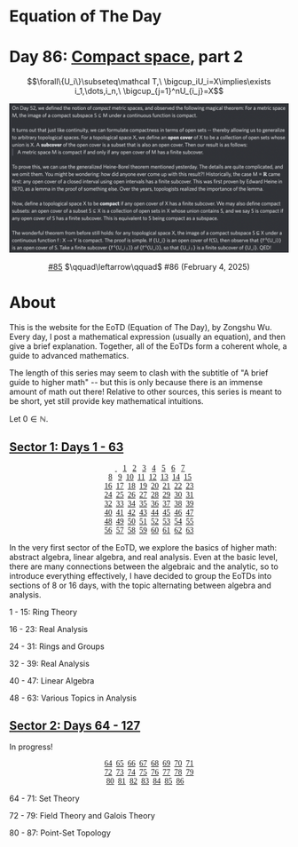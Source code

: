 # Equation of The Day

# Day 86: [Compact space](https://en.wikipedia.org/wiki/Compact_space), part 2

$$\forall\{U_i\}\subseteq\mathcal T,\ \bigcup_iU_i=X\implies\exists i_1,\dots,i_n,\ \bigcup_{j=1}^nU_{i_j}=X$$

<picture><img alt="Day 86" src="archive/64-127/0086.png"></picture>

<center><a href="archive/64-127/0085.html">#85</a> $\qquad\leftarrow\qquad$ #86 (February 4, 2025)</center>

# About

This is the website for the EoTD (Equation of The Day), by Zongshu Wu. Every day, I post a mathematical expression (usually an equation), and then give a brief explanation. Together, all of the EoTDs form a coherent whole, a guide to advanced mathematics.

The length of this series may seem to clash with the subtitle of "A brief guide to higher math" -- but this is only because there is an immense amount of math out there! Relative to other sources, this series is meant to be short, yet still provide key mathematical intuitions.

Let $0\in\mathbb N$.

## [Sector 1: Days 1 - 63](archive/0-63.md)

<center style="font-family: Menlo">
  &nbsp;<a href="archive/0-63/0000.html">&nbsp;</a>
  &nbsp;&nbsp;<a href="archive/0-63/0001.html">1</a>
  &nbsp;&nbsp;<a href="archive/0-63/0002.html">2</a>
  &nbsp;&nbsp;<a href="archive/0-63/0003.html">3</a>
  &nbsp;&nbsp;<a href="archive/0-63/0004.html">4</a>
  &nbsp;&nbsp;<a href="archive/0-63/0005.html">5</a>
  &nbsp;&nbsp;<a href="archive/0-63/0006.html">6</a>
  &nbsp;&nbsp;<a href="archive/0-63/0007.html">7</a><br>
  &nbsp;<a href="archive/0-63/0008.html">8</a>
  &nbsp;&nbsp;<a href="archive/0-63/0009.html">9</a>
  &nbsp;<a href="archive/0-63/0010.html">10</a>
  &nbsp;<a href="archive/0-63/0011.html">11</a>
  &nbsp;<a href="archive/0-63/0012.html">12</a>
  &nbsp;<a href="archive/0-63/0013.html">13</a>
  &nbsp;<a href="archive/0-63/0014.html">14</a>
  &nbsp;<a href="archive/0-63/0015.html">15</a><br>
  <a href="archive/0-63/0016.html">16</a>
  &nbsp;<a href="archive/0-63/0017.html">17</a>
  &nbsp;<a href="archive/0-63/0018.html">18</a>
  &nbsp;<a href="archive/0-63/0019.html">19</a>
  &nbsp;<a href="archive/0-63/0020.html">20</a>
  &nbsp;<a href="archive/0-63/0021.html">21</a>
  &nbsp;<a href="archive/0-63/0022.html">22</a>
  &nbsp;<a href="archive/0-63/0023.html">23</a><br>
  <a href="archive/0-63/0024.html">24</a>
  &nbsp;<a href="archive/0-63/0025.html">25</a>
  &nbsp;<a href="archive/0-63/0026.html">26</a>
  &nbsp;<a href="archive/0-63/0027.html">27</a>
  &nbsp;<a href="archive/0-63/0028.html">28</a>
  &nbsp;<a href="archive/0-63/0029.html">29</a>
  &nbsp;<a href="archive/0-63/0030.html">30</a>
  &nbsp;<a href="archive/0-63/0031.html">31</a><br>
  <a href="archive/0-63/0032.html">32</a>
  &nbsp;<a href="archive/0-63/0033.html">33</a>
  &nbsp;<a href="archive/0-63/0034.html">34</a>
  &nbsp;<a href="archive/0-63/0035.html">35</a>
  &nbsp;<a href="archive/0-63/0036.html">36</a>
  &nbsp;<a href="archive/0-63/0037.html">37</a>
  &nbsp;<a href="archive/0-63/0038.html">38</a>
  &nbsp;<a href="archive/0-63/0039.html">39</a><br>
  <a href="archive/0-63/0040.html">40</a>
  &nbsp;<a href="archive/0-63/0041.html">41</a>
  &nbsp;<a href="archive/0-63/0042.html">42</a>
  &nbsp;<a href="archive/0-63/0043.html">43</a>
  &nbsp;<a href="archive/0-63/0044.html">44</a>
  &nbsp;<a href="archive/0-63/0045.html">45</a>
  &nbsp;<a href="archive/0-63/0046.html">46</a>
  &nbsp;<a href="archive/0-63/0047.html">47</a><br>
  <a href="archive/0-63/0048.html">48</a>
  &nbsp;<a href="archive/0-63/0049.html">49</a>
  &nbsp;<a href="archive/0-63/0050.html">50</a>
  &nbsp;<a href="archive/0-63/0051.html">51</a>
  &nbsp;<a href="archive/0-63/0052.html">52</a>
  &nbsp;<a href="archive/0-63/0053.html">53</a>
  &nbsp;<a href="archive/0-63/0054.html">54</a>
  &nbsp;<a href="archive/0-63/0055.html">55</a><br>
  <a href="archive/0-63/0056.html">56</a>
  &nbsp;<a href="archive/0-63/0057.html">57</a>
  &nbsp;<a href="archive/0-63/0058.html">58</a>
  &nbsp;<a href="archive/0-63/0059.html">59</a>
  &nbsp;<a href="archive/0-63/0060.html">60</a>
  &nbsp;<a href="archive/0-63/0061.html">61</a>
  &nbsp;<a href="archive/0-63/0062.html">62</a>
  &nbsp;<a href="archive/0-63/0063.html">63</a>
</center>

In the very first sector of the EoTD, we explore the basics of higher math: abstract algebra, linear algebra, and real analysis. Even at the basic level, there are many connections between the algebraic and the analytic, so to introduce everything effectively, I have decided to group the EoTDs into sections of 8 or 16 days, with the topic alternating between algebra and analysis.

1 - 15: Ring Theory

16 - 23: Real Analysis

24 - 31: Rings and Groups

32 - 39: Real Analysis

40 - 47: Linear Algebra

48 - 63: Various Topics in Analysis

## [Sector 2: Days 64 - 127](archive/64-127.md)

In progress!

<center style="font-family: Menlo">
  <a href="archive/64-127/0064.html">64</a>
  &nbsp;<a href="archive/64-127/0065.html">65</a>
  &nbsp;<a href="archive/64-127/0066.html">66</a>
  &nbsp;<a href="archive/64-127/0067.html">67</a>
  &nbsp;<a href="archive/64-127/0068.html">68</a>
  &nbsp;<a href="archive/64-127/0069.html">69</a>
  &nbsp;<a href="archive/64-127/0070.html">70</a>
  &nbsp;<a href="archive/64-127/0071.html">71</a><br>
  <a href="archive/64-127/0072.html">72</a>
  &nbsp;<a href="archive/64-127/0073.html">73</a>
  &nbsp;<a href="archive/64-127/0074.html">74</a>
  &nbsp;<a href="archive/64-127/0075.html">75</a>
  &nbsp;<a href="archive/64-127/0076.html">76</a>
  &nbsp;<a href="archive/64-127/0077.html">77</a>
  &nbsp;<a href="archive/64-127/0078.html">78</a>
  &nbsp;<a href="archive/64-127/0079.html">79</a><br>
  <a href="archive/64-127/0080.html">80</a>
  &nbsp;<a href="archive/64-127/0081.html">81</a>
  &nbsp;<a href="archive/64-127/0082.html">82</a>
  &nbsp;<a href="archive/64-127/0083.html">83</a>
  &nbsp;<a href="archive/64-127/0084.html">84</a>
  &nbsp;<a href="archive/64-127/0085.html">85</a>
  &nbsp;<a href="archive/64-127/0086.html">86</a>
  &nbsp;&nbsp;&nbsp;
</center>

64 - 71: Set Theory

72 - 79: Field Theory and Galois Theory

80 - 87: Point-Set Topology

<script data-goatcounter="https://zswu.goatcounter.com/count" async src="//gc.zgo.at/count.js"></script>